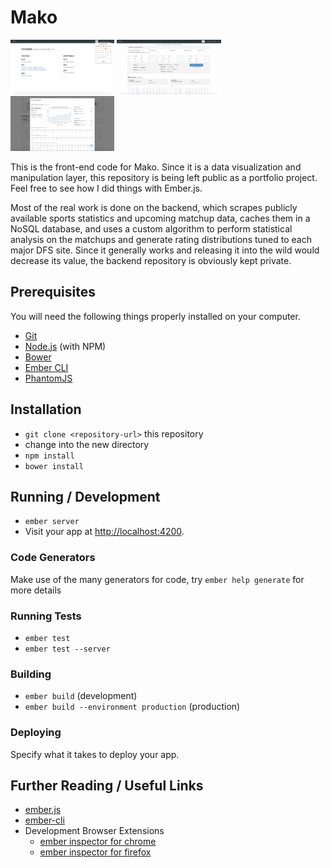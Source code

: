 # Mako

<img src="screenshots/mako1.png" width="33%">
<img src="screenshots/mako2.png" width="33%">
<img src="screenshots/mako3.png" width="33%">

This is the front-end code for Mako. Since it is a data visualization and manipulation layer, this repository is being left public as a portfolio project. Feel free to see how I did things with Ember.js.

Most of the real work is done on the backend, which scrapes publicly available sports statistics and upcoming matchup data, caches them in a NoSQL database, and uses a custom algorithm to perform statistical analysis on the matchups and generate rating distributions tuned to each major DFS site.
Since it generally works and releasing it into the wild would decrease its value, the backend repository is obviously kept private.

## Prerequisites

You will need the following things properly installed on your computer.

* [Git](http://git-scm.com/)
* [Node.js](http://nodejs.org/) (with NPM)
* [Bower](http://bower.io/)
* [Ember CLI](http://www.ember-cli.com/)
* [PhantomJS](http://phantomjs.org/)

## Installation

* `git clone <repository-url>` this repository
* change into the new directory
* `npm install`
* `bower install`

## Running / Development

* `ember server`
* Visit your app at [http://localhost:4200](http://localhost:4200).

### Code Generators

Make use of the many generators for code, try `ember help generate` for more details

### Running Tests

* `ember test`
* `ember test --server`

### Building

* `ember build` (development)
* `ember build --environment production` (production)

### Deploying

Specify what it takes to deploy your app.

## Further Reading / Useful Links

* [ember.js](http://emberjs.com/)
* [ember-cli](http://www.ember-cli.com/)
* Development Browser Extensions
  * [ember inspector for chrome](https://chrome.google.com/webstore/detail/ember-inspector/bmdblncegkenkacieihfhpjfppoconhi)
  * [ember inspector for firefox](https://addons.mozilla.org/en-US/firefox/addon/ember-inspector/)

